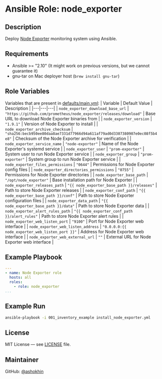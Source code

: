 # Ansible Role: node_exporter


## Description

Deploy [Node Exporter](https://github.com/prometheus/node_exporter) monitoring system using Ansible.


## Requirements

- Ansible >= "2.10" (It might work on previous versions, but we cannot guarantee it)
- gnu-tar on Mac deployer host (`brew install gnu-tar`)


## Role Variables

Variables that are present in [defaults/main.yml](defaults/main.yml):
| Variable | Default Value | Description |
|---|---|---|
| `node_exporter_download_base_url` | `"https://github.com/prometheus/node_exporter/releases/download"` | Base URL to download Node Exporter binaries from |
| `node_exporter_version` | `"1.9.1"` | Version of Node Exporter to install |
| `node_exporter_archive_checksum` | `"sha256:becb950ee80daa8ae7331d77966d94a611af79ad0d3307380907e0ec08f5b4e8"` | Checksum of the Node Exporter archive for verification |
| `node_exporter_service_name` | `"node-exporter"` | Name of the Node Exporter's systemd service |
| `node_exporter_user` | `"prom-exporter"` | System user to run Node Exporter service |
| `node_exporter_group` | `"prom-exporter"` | System group to run Node Exporter service |
| `node_exporter_files_permissions` | `"0644"` | Permissions for Node Exporter config files |
| `node_exporter_directories_permissions` | `"0755"` | Permissions for Node Exporter directories |
| `node_exporter_base_path` | `"/opt/node_exporter"` | Base installation path for Node Exporter |
| `node_exporter_releases_path` | `"{{ node_exporter_base_path }}/releases"` | Path to store Node Exporter releases |
| `node_exporter_conf_path` | `"{{ node_exporter_base_path }}/conf"` | Path to store Node Exporter configuration files |
| `node_exporter_data_path` | `"{{ node_exporter_base_path }}/data"` | Path to store Node Exporter data |
| `node_exporter_alert_rules_path` | `"{{ node_exporter_conf_path }}/alert_rules"` | Path to store Node Exporter alert rules |
| `node_exporter_web_listen_port` | `"9100"` | Port for Node Exporter web interface |
| `node_exporter_web_listen_address` | `"0.0.0.0:{{ node_exporter_web_listen_port }}"` | Address for Node Exporter web interface |
| `node_exporter_web_external_url` | `""` | External URL for Node Exporter web interface |


## Example Playbook

```yaml
---
- name: Node Exporter role
  hosts: all
  roles:
    - role: node_exporter
...
```


## Example Run

```bash
ansible-playbook -i 001_inventory_example install_node_exporter.yml
```


## License
MIT License — see [LICENSE](LICENSE) file.


## Maintainer
GitHub: [@ashokhin](https://github.com/ashokhin)
